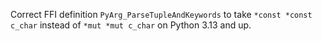 Correct FFI definition `PyArg_ParseTupleAndKeywords` to take `*const *const c_char` instead of `*mut *mut c_char` on Python 3.13 and up.

